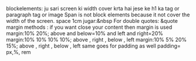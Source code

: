 blockelements: ju sari screen ki width cover krta hai jese ke h1 ka tag or paragraph tag or image
Span is not block elements because it not cover the width of the screen.
space 1cm jugar:&nbsp
For double quotes: &quote
margin methods : if you want close your content then margin is used 
margin:10% 20%;
       above and below=10% and left and right=20%
margin:10% 10% 10% 10%;
       above , right , below , left
margin:10% 5% 20% 15%;
        above , right , below , left
same goes for padding as well 
padding= px,%, rem 